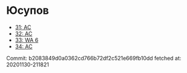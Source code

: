 # Юсупов
- [31: AC](31.md)
- [32: AC](32.md)
- [33: WA 6](33.md)
- [34: AC](34.md)

Commit: b2083849d0a0362cd766b72df2c521e669fb10dd
 fetched at: 20201130-211821
